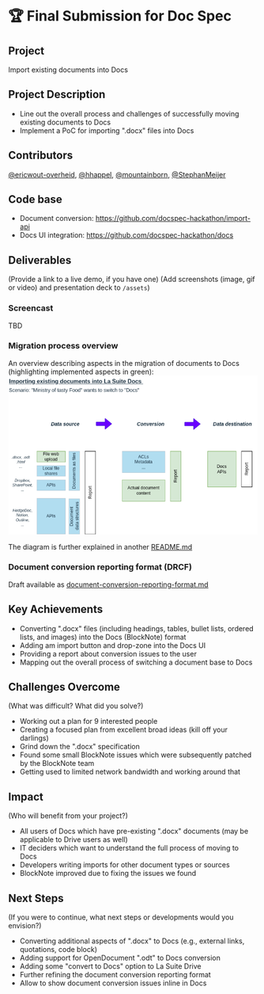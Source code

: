 
# 🏆 Final Submission for Doc Spec

## Project
Import existing documents into Docs

## Project Description
- Line out the overall process and challenges of successfully moving existing documents to Docs
- Implement a PoC for importing ".docx" files into Docs

## Contributors
<a href="https://github.com/ericwout-overheid">@ericwout-overheid</a>, <a href="https://github.com/hhappel">@hhappel</a>, <a href="https://github.com/mountainborn">@mountainborn</a>, <a href="https://github.com/StephanMeijer">@StephanMeijer</a>

## Code base
- Document conversion: https://github.com/docspec-hackathon/import-api
- Docs UI integration: https://github.com/docspec-hackathon/docs

## Deliverables 
(Provide a link to a live demo, if you have one)
(Add screenshots (image, gif or video) and presentation deck to `/assets`)

### Screencast
TBD

### Migration process overview
An overview describing aspects in the migration of documents to Docs (highlighting implemented aspects in green):
![Overview describing aspects in the migration of Documents to Docs (highlighting implemented aspects)](assets/lasuite-docs-migration-big-picture.drawio-highlighted.png)

The diagram is further explained in another [README.md](https://github.com/docspec-hackathon/documentation/blob/main/README.md)

### Document conversion reporting format (DRCF)
Draft available as [document-conversion-reporting-format.md](https://github.com/docspec-hackathon/documentation/blob/main/document-conversion-reporting-format.md)

## Key Achievements
- Converting ".docx" files (including headings, tables, bullet lists, ordered lists, and images) into the Docs (BlockNote) format
- Adding am import button and drop-zone into the Docs UI
- Providing a report about conversion issues to the user
- Mapping out the overall process of switching a document base to Docs

## Challenges Overcome
(What was difficult? What did you solve?)

- Working out a plan for 9 interested people
- Creating a focused plan from excellent broad ideas (kill off your darlings)
- Grind down the ".docx" specification
- Found some small BlockNote issues which were subsequently patched by the BlockNote team
- Getting used to limited network bandwidth and working around that

## Impact
(Who will benefit from your project?)

- All users of Docs which have pre-existing ".docx" documents (may be applicable to Drive users as well)
- IT deciders which want to understand the full process of moving to Docs
- Developers writing imports for other document types or sources
- BlockNote improved due to fixing the issues we found

## Next Steps
(If you were to continue, what next steps or developments would you envision?)

- Converting additional aspects of ".docx" to Docs (e.g., external links, quotations, code block)
- Adding support for OpenDocument ".odt" to Docs conversion
- Adding some "convert to Docs" option to La Suite Drive
- Further refining the document conversion reporting format
- Allow to show document conversion issues inline in Docs
